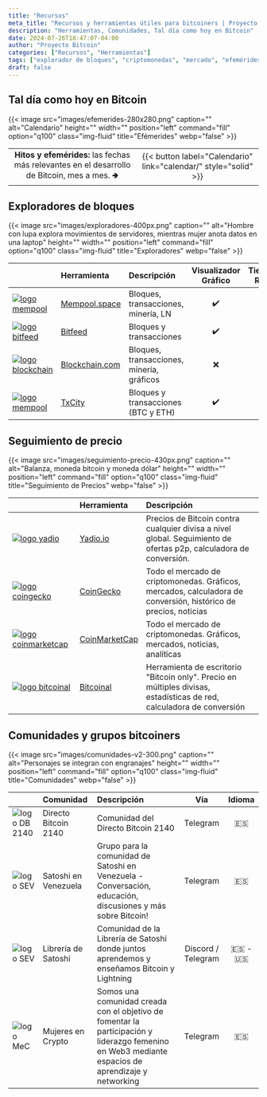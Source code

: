 ```yaml
---
title: "Recursos"
meta_title: "Recursos y herramientas útiles para bitcoiners | Proyecto Bitcoin"
description: "Herramientas, Comunidades, Tal día como hoy en Bitcoin"
date: 2024-07-26T18:47:07-04:00
author: "Proyecto Bitcoin"
categories: ["Recursos", "Herramientas"]
tags: ["explorador de bloques", "criptomonedas", "mercado", "efemérides"]
draft: false
---
```


## Tal día como hoy en Bitcoin

{{< image src="images/efemerides-280x280.png" caption="" alt="Calendario" height="" width="" position="left" command="fill" option="q100" class="img-fluid" title="Efémerides"  webp="false" >}}

|         |          |
| :-----: | :------: |
| **Hitos y efemérides:** las fechas más relevantes en el desarrollo de Bitcoin, mes a mes.  🢂 | {{< button label="Calendario" link="calendar/" style="solid" >}} |

## Exploradores de bloques

{{< image src="images/exploradores-400px.png" caption="" alt="Hombre con lupa explora movimientos de servidores, mientras mujer anota datos en una laptop" height="" width="" position="left" command="fill" option="q100" class="img-fluid" title="Exploradores"  webp="false" >}}

|          |         Herramienta         |        Descripción        | Visualizador Gráfico | Tiempo Real |
| -------- | :-------------------------- | :------------------------ | :------------------: | :---------: |
| [![logo mempool](images/mempool-logo-50px.png)](https://mempool.space/es/) | [Mempool.space](https://mempool.space/es/) | Bloques, transacciones, minería, LN | ✔️ | ✔️ |
| [![logo bitfeed](images/bitfeed.png)](https://bits.monospace.live/) |[Bitfeed](https://bits.monospace.live/) | Bloques y transacciones | ✔️ | ✔️ |
| [![logo blockchain](images/blockchain-50px-2.png)](https://www.blockchain.com/explorer/assets/btc) | [Blockchain.com](https://www.blockchain.com/explorer/assets/btc) | Bloques, transacciones, minería, gráficos | ❌ | ✔️ |
| [![logo mempool](images/txcity.png)](https://txcity.io/v/eth-btc) | [TxCity](https://txcity.io/v/eth-btc) | Bloques y transacciones (BTC y ETH) | ✔️ | ✔️ |

## Seguimiento de precio

{{< image src="images/seguimiento-precio-430px.png" caption="" alt="Balanza, moneda bitcoin y moneda dólar" height="" width="" position="left" command="fill" option="q100" class="img-fluid" title="Seguimiento de Precios"  webp="false" >}}

|                           |              Herramienta              |            Descripción            |
| :------------------------ | :------------------------------------ | :-------------------------------- |
| [![logo yadio](images/yadio.png "Yadio")](https://yadio.io/) | [Yadio.io](https://yadio.io/) | Precios de Bitcoin contra cualquier divisa a nivel global. Seguimiento de ofertas p2p, calculadora de conversión. |
| [![logo coingecko](images/coingecko-50px.png "Coingecko")](https://www.coingecko.com/es/monedas/bitcoin) | [CoinGecko](https://www.coingecko.com/es/monedas/bitcoin) | Todo el mercado de criptomonedas. Gráficos, mercados, calculadora de conversión, histórico de precios, noticias  |
| [![logo coinmarketcap](images/coinmarketcap-50px.png "CoinMarketCap")](https://coinmarketcap.com/es/currencies/bitcoin/) | [CoinMarketCap](https://coinmarketcap.com/es/currencies/bitcoin/) | Todo el mercado de criptomonedas. Gráficos, mercados, noticias, analíticas  |
|[![logo bitcoinal](images/b-icon-50px.png "Bitcoinal")](https://bitcoinal.com/) | [Bitcoinal](https://bitcoinal.com/) | Herramienta de escritorio "Bitcoin only". Precio en múltiples divisas, estadísticas de red, calculadora de conversión  |

## Comunidades y grupos bitcoiners

{{< image src="images/comunidades-v2-300.png" caption="" alt="Personajes se integran con engranajes" height="" width="" position="left" command="fill" option="q100" class="img-fluid" title="Comunidades"  webp="false" >}}

|          |          Comunidad              |           Descripción           |  Vía  | Idioma |
| -------- | :------------------------------ | :------------------------------ | :---: | :----: |
| ![logo DB 2140](images/logo-2140-50px.png "Directo Bitcoin 2140") | Directo Bitcoin 2140 | Comunidad del Directo Bitcoin 2140 | Telegram |  🇪🇸 |
| ![logo SEV](images/logo-SEV-50px.png "Satoshi en Venezuela") | Satoshi en Venezuela | Grupo para la comunidad de Satoshi en Venezuela - Conversación, educación, discusiones y más sobre Bitcoin! | Telegram |  🇪🇸 |
| ![logo SEV](images/logo-LdS-50px.png "Librería de Satoshi") | Librería de Satoshi | Comunidad de la Librería de Satoshi donde juntos aprendemos y enseñamos Bitcoin y Lightning | Discord / Telegram | 🇪🇸 - 🇺🇸 |
| ![logo MeC](images/logo-MEC-50px.png "Mujeres en Crypto") | Mujeres en Crypto | Somos una comunidad creada con el objetivo de fomentar la participación y liderazgo femenino en Web3 mediante espacios de aprendizaje y networking | Telegram | 🇪🇸 |
